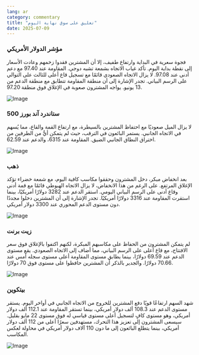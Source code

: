 ```yaml
---
lang: ar
category: commentary
title: "تعليق على سوق نهاية اليوم"
date: 2025-07-09
---
```


### مؤشر الدولار الأمريكي

فجوة سعرية في البداية وارتفاع طفيف، إلا أن المشترين فقدوا زخمهم وعادت الأسعار إلى نقطة بداية اليوم. تأكد غياب الاتجاه بشمعة تشبه دوجي. المقاومة عند 97.40 مع دعم أدنى عند 97.08. لا يزال الاتجاه الصعودي قائمًا مع تسجيل قاع أعلى للثالث على التوالي على الرسم البياني. تجدر الإشارة إلى أن منطقة المقاومة تتطابق مع منطقة الدعم من 13 يونيو. يواجه المشترون صعوبة في الإغلاق فوق منطقة 97.20.

![Image](https://markleighedu.github.io/img/Jul-2025/09-Jul-2025/usdindex.jpg)

### ستاندرد آند بورز 500

لا يزال الميل صعوديًا مع احتفاظ المشترين بالسيطرة، مع ارتفاع القمة والقاع، مما يُسهم في الاتجاه الجانبي. يستمر البائعون في الترقب، حيث لم يتمكن أيٌّ من الطرفين من اختراق النطاق الجانبي الضيق. المقاومة عند 6315، والدعم عند 62.59.

![Image](https://markleighedu.github.io/img/Jul-2025/09-Jul-2025/sp500.jpg)

### ذهب

بعد انخفاض مبكر، دخل المشترون وحققوا مكاسب كافية اليوم، مع شمعة خضراء تؤكد الإغلاق المرتفع. على الرغم من هذا الانخفاض، لا يزال الاتجاه الهبوطي قائمًا مع قمة أدنى وقاع أدنى على الرسم البياني اليومي. استقر الدعم عند 3282 دولارًا أمريكيًا، بينما استقرت المقاومة عند 3316 دولارًا أمريكيًا. تجدر الإشارة إلى أن المشترين دخلوا مجددًا دون مستوى الدعم المحوري عند 3300 دولار أمريكي.

![Image](https://markleighedu.github.io/img/Jul-2025/09-Jul-2025/gold.jpg)

### زيت برنت

لم يتمكن المشترون من الحفاظ على مكاسبهم المبكرة، لكنهم اكتفوا بالإغلاق فوق سعر الافتتاح، مع قاع أعلى على الرسم البياني، مما أضاف إلى الاتجاه الصعودي. يقع مستوى الدعم عند 69.59 دولارًا، بينما يطابق مستوى المقاومة أعلى مستوى سجله أمس عند 70.66 دولارًا. والجدير بالذكر أن المشترين حافظوا على مستوى فوق 70 دولارًا.

![Image](https://markleighedu.github.io/img/Jul-2025/09-Jul-2025/brentoil.jpg)

### بيتكوين

شهد السهم ارتفاعًا قويًا دفع المشترين للخروج من الاتجاه الجانبي في أواخر اليوم. يستقر مستوى الدعم عند 108.3 ألف دولار أمريكي، بينما تستقر المقاومة عند 112.1 ألف دولار أمريكي، وهو مستوى كافٍ لتسجيل أعلى مستوى قياسي له فوق مستوى 22 مايو بقليل. سيسعى المشترون إلى تعزيز هذا التحرك، مستهدفين سعرًا أعلى من 112 ألف دولار أمريكي، بينما يتطلع البائعون إلى ما دون 110 آلاف دولار أمريكي في محاولة لعكس المكاسب.

![Image](https://markleighedu.github.io/img/Jul-2025/09-Jul-2025/bitcoin.jpg)


